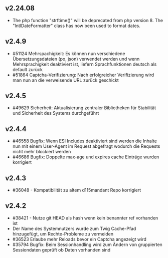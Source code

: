 ## v2.24.08

* The php function "strftime()" will be deprecated from php version 8. The "IntlDateFormatter" class has now been used to format dates.

## v2.4.9

* #51124 Mehrspachigkeit: Es können nun verschiedene Übersetzungsdateien (po, json) verwendet werden und wenn Mehrsprachigkeit deaktiviert ist, liefern Sprachfunktionen deutsch als default zurück
* #51864 Captcha-Verifizierung: Nach erfolgreicher Verifizierung wird man nun an die verweisende URL zurück geschickt


## v2.4.5

* #49629 Sicherheit: Aktualisierung zentraler Bibliotheken für Stabilität und Sicherheit des Systems durchgeführt

## v2.4.4

* #46558 Bugfix: Wenn ESI Includes deaktiviert sind werden die Inhalte nun mit einem User-Agent im Request abgefragt wodurch die Requests nicht mehr blockiert werden
* #46686 Bugfix: Doppelte max-age und expires cache Einträge wurden korrigiert

## v2.4.3

* #36048 - Kompatibilität zu altem d115mandant Repo korrigiert

## v2.4.2

* #38421 - Nutze git HEAD als hash wenn kein benannter ref vorhanden ist
* Der Name des Systemnutzers wurde zum Twig Cache-Pfad hinzugefügt, um Rechte-Probleme zu vermeiden
* #36523 Erlaube mehr Reloads bevor ein Captcha angezeigt wird
* #35794 Bugfix: Beim Sessionhandling wird zum Ändern von gruppierten Sessiondaten geprüft ob Daten vorhanden sind
